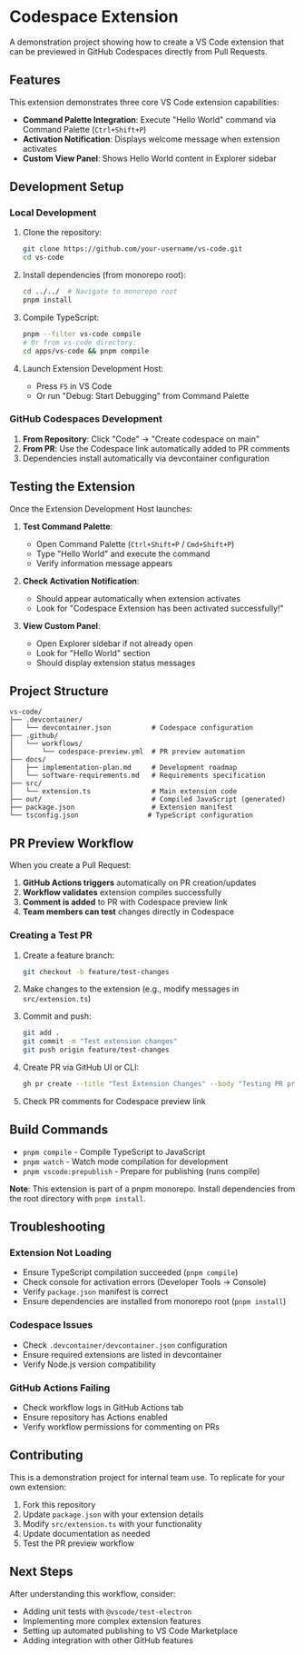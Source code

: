 # Codespace Extension

A demonstration project showing how to create a VS Code extension that can be previewed in GitHub Codespaces directly from Pull Requests.

## Features

This extension demonstrates three core VS Code extension capabilities:

- **Command Palette Integration**: Execute "Hello World" command via Command Palette (`Ctrl+Shift+P`)
- **Activation Notification**: Displays welcome message when extension activates
- **Custom View Panel**: Shows Hello World content in Explorer sidebar

## Development Setup

### Local Development

1. Clone the repository:
   ```bash
   git clone https://github.com/your-username/vs-code.git
   cd vs-code
   ```

2. Install dependencies (from monorepo root):
   ```bash
   cd ../../  # Navigate to monorepo root
   pnpm install
   ```

3. Compile TypeScript:
   ```bash
   pnpm --filter vs-code compile
   # Or from vs-code directory:
   cd apps/vs-code && pnpm compile
   ```

4. Launch Extension Development Host:
   - Press `F5` in VS Code
   - Or run "Debug: Start Debugging" from Command Palette

### GitHub Codespaces Development

1. **From Repository**: Click "Code" → "Create codespace on main"
2. **From PR**: Use the Codespace link automatically added to PR comments
3. Dependencies install automatically via devcontainer configuration

## Testing the Extension

Once the Extension Development Host launches:

1. **Test Command Palette**:
   - Open Command Palette (`Ctrl+Shift+P` / `Cmd+Shift+P`)
   - Type "Hello World" and execute the command
   - Verify information message appears

2. **Check Activation Notification**:
   - Should appear automatically when extension activates
   - Look for "Codespace Extension has been activated successfully!"

3. **View Custom Panel**:
   - Open Explorer sidebar if not already open
   - Look for "Hello World" section
   - Should display extension status messages

## Project Structure

```
vs-code/
├── .devcontainer/
│   └── devcontainer.json          # Codespace configuration
├── .github/
│   └── workflows/
│       └── codespace-preview.yml  # PR preview automation
├── docs/
│   ├── implementation-plan.md     # Development roadmap
│   └── software-requirements.md   # Requirements specification
├── src/
│   └── extension.ts               # Main extension code
├── out/                           # Compiled JavaScript (generated)
├── package.json                   # Extension manifest
└── tsconfig.json                 # TypeScript configuration
```

## PR Preview Workflow

When you create a Pull Request:

1. **GitHub Actions triggers** automatically on PR creation/updates
2. **Workflow validates** extension compiles successfully  
3. **Comment is added** to PR with Codespace preview link
4. **Team members can test** changes directly in Codespace

### Creating a Test PR

1. Create a feature branch:
   ```bash
   git checkout -b feature/test-changes
   ```

2. Make changes to the extension (e.g., modify messages in `src/extension.ts`)

3. Commit and push:
   ```bash
   git add .
   git commit -m "Test extension changes"
   git push origin feature/test-changes
   ```

4. Create PR via GitHub UI or CLI:
   ```bash
   gh pr create --title "Test Extension Changes" --body "Testing PR preview workflow"
   ```

5. Check PR comments for Codespace preview link

## Build Commands

- `pnpm compile` - Compile TypeScript to JavaScript
- `pnpm watch` - Watch mode compilation for development  
- `pnpm vscode:prepublish` - Prepare for publishing (runs compile)

**Note**: This extension is part of a pnpm monorepo. Install dependencies from the root directory with `pnpm install`.

## Troubleshooting

### Extension Not Loading
- Ensure TypeScript compilation succeeded (`pnpm compile`)
- Check console for activation errors (Developer Tools → Console)
- Verify `package.json` manifest is correct
- Ensure dependencies are installed from monorepo root (`pnpm install`)

### Codespace Issues
- Check `.devcontainer/devcontainer.json` configuration
- Ensure required extensions are listed in devcontainer
- Verify Node.js version compatibility

### GitHub Actions Failing
- Check workflow logs in GitHub Actions tab
- Ensure repository has Actions enabled
- Verify workflow permissions for commenting on PRs

## Contributing

This is a demonstration project for internal team use. To replicate for your own extension:

1. Fork this repository
2. Update `package.json` with your extension details
3. Modify `src/extension.ts` with your functionality
4. Update documentation as needed
5. Test the PR preview workflow

## Next Steps

After understanding this workflow, consider:

- Adding unit tests with `@vscode/test-electron`
- Implementing more complex extension features
- Setting up automated publishing to VS Code Marketplace
- Adding integration with other GitHub features

